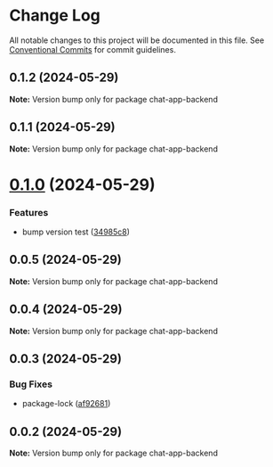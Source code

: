 # Change Log

All notable changes to this project will be documented in this file.
See [Conventional Commits](https://conventionalcommits.org) for commit guidelines.

## 0.1.2 (2024-05-29)

**Note:** Version bump only for package chat-app-backend





## 0.1.1 (2024-05-29)

**Note:** Version bump only for package chat-app-backend





# [0.1.0](https://github.com/itaygoz/chat-app/compare/chat-app-backend@0.0.5...chat-app-backend@0.1.0) (2024-05-29)


### Features

* bump version test ([34985c8](https://github.com/itaygoz/chat-app/commit/34985c8e4d4d796f6e0e925daecdd8245e0adce7))





## 0.0.5 (2024-05-29)

**Note:** Version bump only for package chat-app-backend





## 0.0.4 (2024-05-29)

**Note:** Version bump only for package chat-app-backend





## 0.0.3 (2024-05-29)


### Bug Fixes

* package-lock ([af92681](https://github.com/itaygoz/chat-app/commit/af92681262baf1ffebf4b4f3e256c72343b3a274))





## 0.0.2 (2024-05-29)

**Note:** Version bump only for package chat-app-backend
